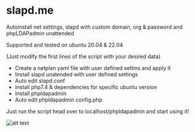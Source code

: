 # slapd.me
Autoinstall net settings, slapd with custom domain, org &amp; password  and phpLDAPadmin unattended

Supported and tested on ubuntu 20.04 & 22.04

(Just modify the first lines of the script with your desired data)

- Create a netplan yaml file with user defined settins and apply it
- Install slapd unatended with user defined settings
- Auto edit slapd.conf
- Install php7.4 & dependencies for specific ubuntu version
- Install phpldapadmin
- Auto edit phpldapadmin config.php

Just run the script head over to localhost/phpldapadmin and start using it!

![alt text](https://pics.freeicons.io/premium/hand-slap-slapping-pictogram-icon-124063-256.png)
